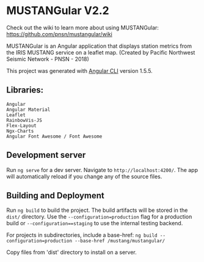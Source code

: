 # MUSTANGular V2.2
Check out the wiki to learn more about using MUSTANGular: https://github.com/pnsn/mustangular/wiki

MUSTANGular is an Angular application that displays station metrics from the IRIS MUSTANG service on a leaflet map. (Created by Pacific Northwest Seismic Network - PNSN - 2018)

This project was generated with [Angular CLI](https://github.com/angular/angular-cli) version 1.5.5.

## Libraries:

    Angular
    Angular Material
    Leaflet
    RainbowVis-JS
    Flex-Layout
    Ngx-Charts
    Angular Font Awesome / Font Awesome

## Development server

Run `ng serve` for a dev server. Navigate to `http://localhost:4200/`. The app will automatically reload if you change any of the source files.

## Building and Deployment

Run `ng build` to build the project. The build artifacts will be stored in the `dist/` directory. Use the `--configuration=production` flag for a production build or `--configuration==staging` to use the internal testing backend.

For projects in subdirectories, include a base-href: `ng build --configuration=production --base-href /mustang/mustangular/`

Copy files from 'dist' directory to install on a server. 

